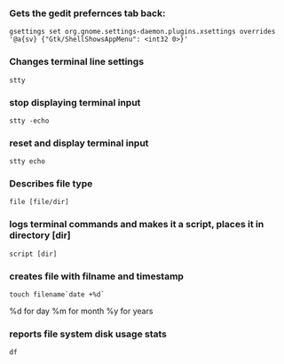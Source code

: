 ### Gets the gedit prefernces tab back:
    gsettings set org.gnome.settings-daemon.plugins.xsettings overrides '@a{sv} {"Gtk/ShellShowsAppMenu": <int32 0>}'


### Changes terminal line settings
    stty


### stop displaying terminal input
    stty -echo


### reset and display terminal input
    stty echo


### Describes file type
    file [file/dir]


### logs terminal commands and makes it a script, places it in directory [dir]
    script [dir]

### creates file with filname and timestamp
    touch filename`date +%d`
%d for day
%m for month
%y for years

### reports file system disk usage stats
    df 
	
